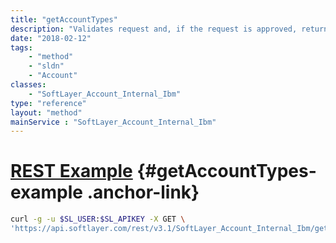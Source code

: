 ```yaml
---
title: "getAccountTypes"
description: "Validates request and, if the request is approved, returns a list of allowed uses for an automatically created IBMer IaaS account. "
date: "2018-02-12"
tags:
    - "method"
    - "sldn"
    - "Account"
classes:
    - "SoftLayer_Account_Internal_Ibm"
type: "reference"
layout: "method"
mainService : "SoftLayer_Account_Internal_Ibm"
---
```


# [REST Example](#getAccountTypes-example) <a href="/article/rest/"><i class="fas fa-question"></i></a> {#getAccountTypes-example .anchor-link} 
```bash
curl -g -u $SL_USER:$SL_APIKEY -X GET \
'https://api.softlayer.com/rest/v3.1/SoftLayer_Account_Internal_Ibm/getAccountTypes'
```
